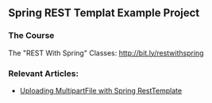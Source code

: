 ## Spring REST Templat Example Project

### The Course
The "REST With Spring" Classes: http://bit.ly/restwithspring

### Relevant Articles:
- [Uploading MultipartFile with Spring RestTemplate](http://www.baeldung.com/uploading-multipartfile-with-spring-resttemplate/)
